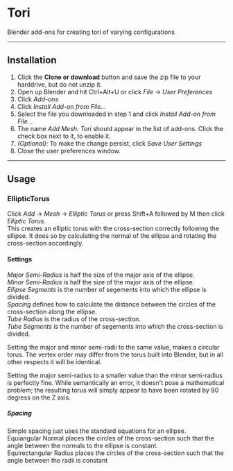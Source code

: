# Tori
Blender add-ons for creating tori of varying configurations

-----

## Installation
1. Click the **Clone or download** button and save the zip file to your harddrive, but do not unzip it.
2. Open up Blender and hit Ctrl+Alt+U or click _File_ -> _User Preferences_
3. Click _Add-ons_
4. Click _Install Add-on from File..._
5. Select the file you downloaded in step 1 and click _Install Add-on from File..._
6. The name _Add Mesh: Tori_ should appear in the list of add-ons. Click the check box next to it, to enable it.
7. _(Optional):_ To make the change persist, click _Save User Settings_
8. Close the user preferences window.

-----

## Usage

### EllipticTorus
Click _Add_ -> _Mesh_ -> _Elliptic Torus_ or press Shift+A followed by M then click _Elliptic Torus_.  
This creates an elliptic torus with the cross-section correctly following the ellipse. It does so by calculating the normal of the ellipse and rotating the cross-section accordingly.

#### Settings
_Major Semi-Radius_ is half the size of the major axis of the ellipse.  
_Minor Semi-Radius_ is half the size of the major axis of the ellipse.  
_Ellipse Segments_ is the number of segements into which the ellipse is divided.  
_Spacing_ defines how to calculate the distance between the circles of the cross-section along the ellipse.  
_Tube Radius_ is the radius of the cross-section.  
_Tube Segments_ is the number of segements into which the cross-section is divided.

Setting the major and minor semi-radii to the same value, makes a circular torus. The vertex order may differ from the torus built into Blender, but in all other respects it will be identical.

Setting the major semi-radius to a smaller value than the minor semi-radius is perfectly fine. While semantically an error, it doesn't pose a mathematical problem; the resulting torus will simply appear to have been rotated by 90 degress on the Z axis.

##### Spacing
Simple spacing just uses the standard equations for an ellipse.  
Equiangular Normal places the circles of the cross-section such that the angle between the normals to the ellipse is constant.  
Equirectangular Radius  places the circles of the cross-section such that the angle between the radii is constant
